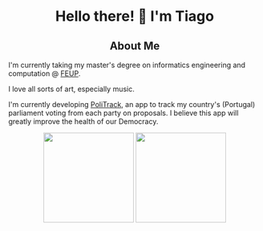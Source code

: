 <div align="center">

# Hello there! 👋 I'm Tiago

## About Me

</div>

I'm currently taking my master's degree on informatics engineering and computation @ [FEUP](https://github.com/FEUP).

I love all sorts of art, especially music.

I'm currently developing [PoliTrack](https://politrackapp.com/), an app to track my country's (Portugal) parliament voting from each party on proposals. I believe this app will greatly improve the health of our Democracy.

<div align="center">
  <img height=180em src="https://github-readme-stats.vercel.app/api/top-langs/?username=tiago27cruz&layout=compact&langs_count=6&theme=radical">
  <img height="180em" src="https://github-readme-stats.vercel.app/api?username=tiago27cruz&show_icons=true&include_all_commits=true&count_private=true&theme=radical"/>
</div>